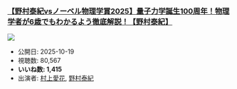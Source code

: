 ### [【野村泰紀vsノーベル物理学賞2025】量子力学誕生100周年！物理学者が6歳でもわかるよう徹底解説！【野村泰紀】](https://www.youtube.com/watch?v=aXG0A5aVIfM)
[![](https://img.youtube.com/vi/aXG0A5aVIfM/sddefault.jpg)](https://www.youtube.com/watch?v=aXG0A5aVIfM)
-   公開日: 2025-10-19
-   視聴数: 80,567
-   **いいね数: 1,415**
-   出演者: [村上愛花](/rehacq_fan/people/村上愛花 "wikilink"), [野村泰紀](/rehacq_fan/people/野村泰紀 "wikilink")
